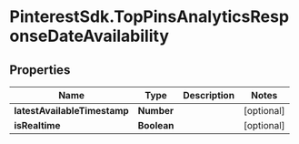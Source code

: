 # PinterestSdk.TopPinsAnalyticsResponseDateAvailability

## Properties

Name | Type | Description | Notes
------------ | ------------- | ------------- | -------------
**latestAvailableTimestamp** | **Number** |  | [optional] 
**isRealtime** | **Boolean** |  | [optional] 


